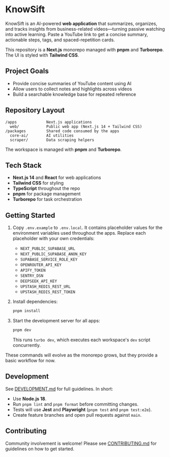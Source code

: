 # KnowSift

KnowSift is an AI-powered **web application** that summarizes, organizes, and tracks insights from business-related videos—turning passive watching into active learning. Paste a YouTube link to get a concise summary, actionable steps, tags, and spaced-repetition cards.

This repository is a **Next.js** monorepo managed with **pnpm** and **Turborepo**. The UI is styled with **Tailwind CSS**.

## Project Goals

- Provide concise summaries of YouTube content using AI
- Allow users to collect notes and highlights across videos
- Build a searchable knowledge base for repeated reference

## Repository Layout

```
/apps             Next.js applications
  web/            Public web app (Next.js 14 + Tailwind CSS)
/packages         Shared code consumed by the apps
  core-ai/        AI utilities
  scraper/        Data scraping helpers
```

The workspace is managed with **pnpm** and **Turborepo**.

## Tech Stack

- **Next.js 14** and **React** for web applications
- **Tailwind CSS** for styling
- **TypeScript** throughout the repo
- **pnpm** for package management
- **Turborepo** for task orchestration

## Getting Started

1. Copy `.env.example` to `.env.local`. It contains placeholder values for the
   environment variables used throughout the apps. Replace each placeholder with
   your own credentials:

   - `NEXT_PUBLIC_SUPABASE_URL`
   - `NEXT_PUBLIC_SUPABASE_ANON_KEY`
   - `SUPABASE_SERVICE_ROLE_KEY`
   - `OPENROUTER_API_KEY`
   - `APIFY_TOKEN`
   - `SENTRY_DSN`
   - `DEEPSEEK_API_KEY`
   - `UPSTASH_REDIS_REST_URL`
   - `UPSTASH_REDIS_REST_TOKEN`
2. Install dependencies:
   ```bash
   pnpm install
   ```
3. Start the development server for all apps:
   ```bash
   pnpm dev
   ```
   This runs `turbo dev`, which executes each workspace's `dev` script concurrently.

These commands will evolve as the monorepo grows, but they provide a basic workflow for now.

## Development

See [DEVELOPMENT.md](DEVELOPMENT.md) for full guidelines. In short:

- Use **Node.js 18**.
- Run `pnpm lint` and `pnpm format` before committing changes.
- Tests will use **Jest** and **Playwright** (`pnpm test` and `pnpm test:e2e`).
- Create feature branches and open pull requests against `main`.

## Contributing

Community involvement is welcome! Please see [CONTRIBUTING.md](CONTRIBUTING.md) for guidelines on how to get started.
